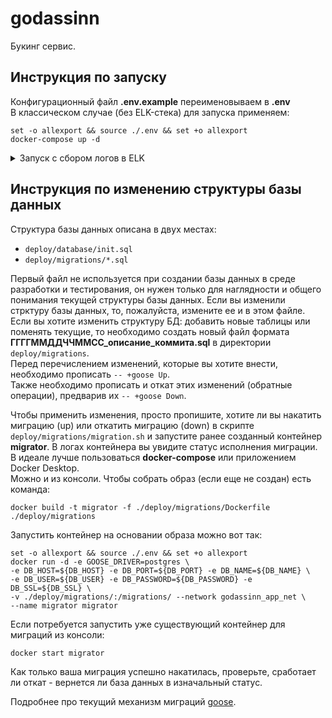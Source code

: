 # godassinn

Букинг сервис.

## Инструкция по запуску

Конфигурационный файл **.env.example** переименовываем в **.env** <br />
В классическом случае (без ELK-стека) для запуска применяем:

```
set -o allexport && source ./.env && set +o allexport
docker-compose up -d
```
<details>
<summary> 
Запуск с сбором логов в ELK
</summary>
В случае, если хотим запустить версию с ELK,то необходимо раскомментировать следующие строчки в файле **docker-compose.yml** в конфигурации Jaeger:
    
- `- SPAN_STORAGE_TYPE=elasticsearch`
- `- ES_TAGS_AS_FIELDS_ALL=true`
- `- ES_SERVER_URLS=http://elasticsearch:9200`
- `- ES_USERNAME=elastic`
- `- ES_PASSWORD=${ELASTIC_PASSWORD}`
    
```
set -o allexport && source ./.env && set +o allexport
docker-compose -f docker-compose-elk.yml  up setup -d
docker-compose -f docker-compose-elk.yml  up -d
```
Команду `docker-compose-elk up setup -d` нужно применять только при первоначальной настройке.


Пароль _"changeme"_ , установленный по умолчанию в **.env** файле **небезопасен**. Для того, чтобы сгенерировать случайные пароли, нужно выполнить следующие шаги:

1. Сбросить пароли для встроенных пользователей

    Команды ниже сбрасывают пароли встроенных пользователей `elastic`, `logstash_internal` и `kibana_system` и возвращают строку с новыми паролями.

    ```sh
    docker-compose exec elasticsearch bin/elasticsearch-reset-password --batch --user elastic
    ```

    ```sh
    docker-compose exec elasticsearch bin/elasticsearch-reset-password --batch --user logstash_internal
    ```

    ```sh
    docker-compose exec elasticsearch bin/elasticsearch-reset-password --batch --user kibana_system
    ```

2. Заменяем пароли в конфигурационном файле **.env** на сгенерированные ранее.
</details>

## Инструкция по изменению структуры базы данных

Структура базы данных описана в двух местах: 
- ` deploy/database/init.sql ` 
- ` deploy/migrations/*.sql ` 

Первый файл не используется при создании базы данных в среде разработки и тестирования, он нужен только для наглядности и общего понимания текущей структуры базы данных. Если вы изменили стрктуру базы данных, то, пожалуйста, измените ее и в этом файле. <br />
Если вы хотите изменить структуру БД: добавить новые таблицы или поменять текущие, то необходимо создать новый файл формата **ГГГГММДДЧЧММСС_описание_коммита.sql** в директории ` deploy/migrations `. <br />
Перед перечислением изменений, которые вы хотите внести, необходимо прописать ` -- +goose Up `. <br />
Также необходимо прописать и откат этих изменений (обратные операции), предварив их ` -- +goose Down `. <br />

Чтобы применить изменения, просто пропишите, хотите ли вы накатить миграцию (up) или откатить миграцию (down) в скрипте ` deploy/migrations/migration.sh ` и запустите ранее созданный контейнер **migrator**. В логах контейнера вы увидите статус исполнения миграции.
В идеале лучше пользоваться **docker-compose** или приложением Docker Desktop. <br />
Можно и из консоли. Чтобы собрать образ (если еще не создан) есть команда:
```shell
docker build -t migrator -f ./deploy/migrations/Dockerfile  ./deploy/migrations
```
Запустить контейнер на основании образа можно вот так:
```shell
set -o allexport && source ./.env && set +o allexport
docker run -d -e GOOSE_DRIVER=postgres \
-e DB_HOST=${DB_HOST} -e DB_PORT=${DB_PORT} -e DB_NAME=${DB_NAME} \
-e DB_USER=${DB_USER} -e DB_PASSWORD=${DB_PASSWORD} -e DB_SSL=${DB_SSL} \
-v ./deploy/migrations/:/migrations/ --network godassinn_app_net \
--name migrator migrator
```
Если потребуется запустить уже существующий контейнер для миграций из консоли:
```shell
docker start migrator
```
Как только ваша миграция успешно накатилась, проверьте, сработает ли откат - вернется ли база данных в изначальный статус.

Подробнее про текущий механизм миграций [goose](https://github.com/pressly/goose).
